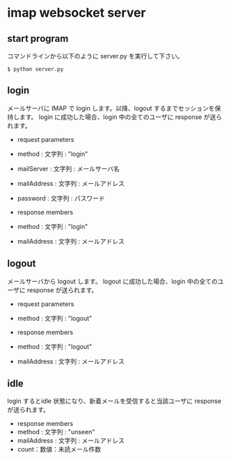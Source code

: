 # imap websocket server

## start program
コマンドラインから以下のように server.py を実行して下さい。

    $ python server.py

## login
メールサーバに IMAP で login します。以降、logout するまでセッションを保持します。
login に成功した場合、login 中の全てのユーザに response が送られます。
* request parameters
 * method : 文字列 : "login"
 * mailServer : 文字列 : メールサーバ名
 * mailAddress : 文字列 : メールアドレス
 * password : 文字列 : パスワード

* response members
 * method : 文字列 : "login"
 * mailAddress : 文字列 : メールアドレス


## logout
メールサーバから logout します。
logout に成功した場合、login 中の全てのユーザに response が送られます。
* request parameters
 * method : 文字列 : "logout"

* response members
 * method : 文字列 : "logout"
 * mailAddress : 文字列 : メールアドレス


## idle
login するとidle 状態になり、新着メールを受信すると当該ユーザに response が送られます。
* response members
 * method : 文字列 : "unseen"
 * mailAddress : 文字列 : メールアドレス
 * count：数値：未読メール件数
